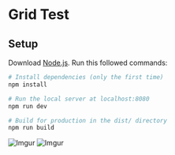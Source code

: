 # Grid Test
## Setup
Download [Node.js](https://nodejs.org/en/download/).
Run this followed commands:

``` bash
# Install dependencies (only the first time)
npm install

# Run the local server at localhost:8080
npm run dev

# Build for production in the dist/ directory
npm run build
```

![Imgur](https://imgur.com/c5aXbab.gif)
![Imgur](https://imgur.com/LFtMe5O.gif)
